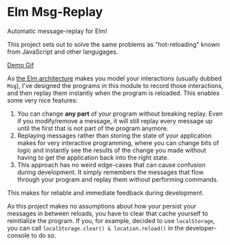 # Elm Msg-Replay
Automatic message-replay for Elm!

This project sets out to solve the same problems as "hot-reloading" known from JavaScript and other langugages.

[Demo Gif](https://raw.githubusercontent.com/opvasger/msg-replay/0293828e73ef1b764a700bd8b003da202402871e/demo.gif)

As [the Elm architecture](https://guide.elm-lang.org/architecture/) makes you model your interactions (usually dubbed `Msg`), I've designed the programs in this module to record those interactions, and then replay them instantly when the program is reloaded. This enables some very nice features:
1. You can change **any part** of your program without breaking replay. Even if you modify/remove a message, it will still replay every message up until the first that is not part of the program anymore.
2. Replaying messages rather than storing the state of your application makes for very interactive programming, where you can change bits of logic and instantly see the results of the change you made without having to get the application back into the right state.
3. This approach has no weird edge-cases that can cause confusion during development. It simply remembers the messages that flow through your program and replay them without performing commands.

This makes for reliable and immediate feedback during development.

As this project makes no assumptions about how your persist your messages in between reloads, you have to clear that cache yourself to reinitialize the program. If you, for example, decided to use `localStorage`, you can call `localStorage.clear() & location.reload()` in the developer-console to do so.